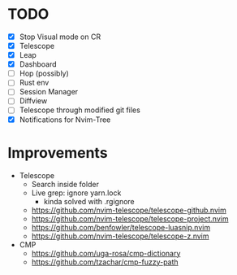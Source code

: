 # TODO
- [x] Stop Visual mode on CR
- [x] Telescope
- [x] Leap
- [x] Dashboard
- [ ] Hop (possibly)
- [ ] Rust env
- [ ] Session Manager
- [ ] Diffview
- [ ] Telescope through modified git files
- [x] Notifications for Nvim-Tree

# Improvements
- Telescope
  - Search inside folder
  - Live grep: ignore yarn.lock
    - kinda solved with .rgignore
  - https://github.com/nvim-telescope/telescope-github.nvim
  - https://github.com/nvim-telescope/telescope-project.nvim
  - https://github.com/benfowler/telescope-luasnip.nvim
  - https://github.com/nvim-telescope/telescope-z.nvim
- CMP
  - https://github.com/uga-rosa/cmp-dictionary
  - https://github.com/tzachar/cmp-fuzzy-path

